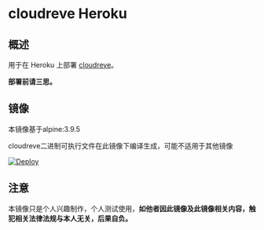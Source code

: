 # cloudreve Heroku

## 概述

用于在 Heroku 上部署 [cloudreve](https://cloudreve.org/)。

**部署前请三思。**

## 镜像

本镜像基于alpine:3.9.5

cloudreve二进制可执行文件在此镜像下编译生成，可能不适用于其他镜像

[![Deploy](https://www.herokucdn.com/deploy/button.svg)](https://heroku.com/deploy)

## 注意

本镜像只是个人兴趣制作，个人测试使用，**如他者因此镜像及此镜像相关内容，触犯相关法律法规与本人无关，后果自负。**
